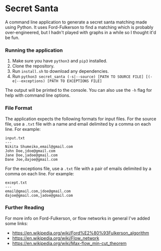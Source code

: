 # Secret Santa

A command line application to generate a secret santa matching made using Python. It uses Ford-Fulkerson to find a matching which is probably over-engineered, but I hadn't played with graphs in a while so I thought it'd be fun.

### Running the application
1. Make sure you have `python3` and `pip3` installed.
2. Clone the repository.
3. Run `install.sh` to download any dependencies.
4. Run `python3 secret_santa (-s|--source) [PATH TO SOURCE FILE] [(-e|--exceptions) [PATH TO EXCEPTIONS FILE]`

The output will be printed to the console. You can also use the `-h` flag for help with command line options.

### File Format

The application expects the following formats for input files. For the source file, use a `.txt` file with a name and email delimited by a comma on each line. For example:
```
input.txt
---
Nikita Shumeiko,email@gmail.com
John Doe,jdoe@gmail.com
Jane Doe,jadoe@gmail.com
Dane Joe,dajoe@gmail.com
```

For the exceptions file, use a `.txt` file with a pair of emails delimited by a comma on each line. For example:
```
except.txt
---
email@gmail.com,jdoe@gmail.com
dajoe@gmail.com,jadoe@gmail.com
```

### Further Reading
For more info on Ford-Fulkerson, or flow networks in general I've added some links:
- https://en.wikipedia.org/wiki/Ford%E2%80%93Fulkerson_algorithm
- https://en.wikipedia.org/wiki/Flow_network
- https://en.wikipedia.org/wiki/Max-flow_min-cut_theorem
